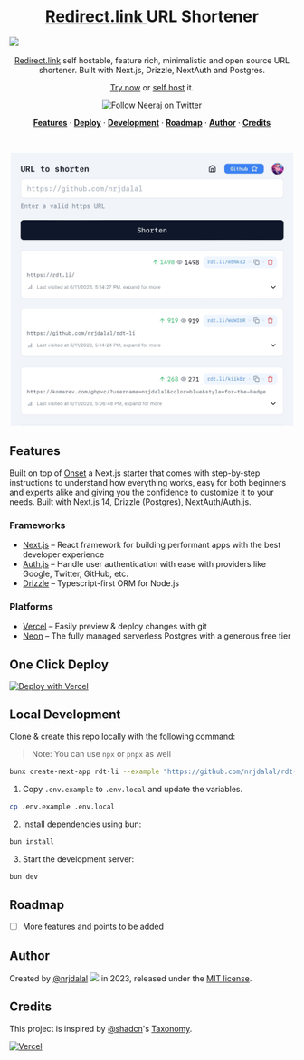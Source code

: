 <a href="https://nextjs.org">
  <h1 align="center">
   <a href="https://rdt.li/site" tardet="_blank">
    Redirect.link
   </a>
   URL Shortener
  </h1>
</a>

![](https://rdt.li/gh-repo-visits-rdt-li)

<p align="center">
  <a href="https://rdt.li/site" tardet="_blank">Redirect.link</a> self hostable, feature rich, minimalistic and open source URL shortener. Built with Next.js, Drizzle, NextAuth and Postgres.
</p>

<p align="center"><a href="https://rdt.li/site" tardet="_blank">Try now</a> or <a href="#one-click-deploy">self host</a> it.</p>

<p align="center">
  <a href="https://rdt.li/x-nrjdalal">
    <img src="https://img.shields.io/twitter/follow/nrjdalal_com?style=flat&label=nrjdalal_com&logo=twitter&color=0bf&logoColor=fff" alt="Follow Neeraj on Twitter" />
  </a>
</p>

<p align="center">
  <a href="#features"><strong>Features</strong></a> ·
  <a href="#one-click-deploy"><strong>Deploy</strong></a> ·
  <a href="#local-development"><strong>Development</strong></a> ·
  <a href="#roadmap"><strong>Roadmap</strong></a> ·
  <a href="#author"><strong>Author</strong></a> ·
  <a href="#credits"><strong>Credits</strong></a>
</p>

<br/>

<p align="center">
  <a href="https://rdt.li/site" target="_black">
    <img src="/public/demo.jpeg" alt="rdt.li dashboard example" width="500" />
  </a>
</p>

<!-- About: An open source Next.js bare starter with step-by-step instructions if required. Built with Next.js 14, Drizzle (Postgres), NextAuth/Auth.js. -->
<!-- Keywords: drizzle neondb nextauthjs nextjs postgres shadcn tailwindcss typescript vercel -->

## Features

Built on top of [Onset](https://onset.vercel.app) a Next.js starter that comes with step-by-step instructions to understand how everything works, easy for both beginners and experts alike and giving you the confidence to customize it to your needs. Built with Next.js 14, Drizzle (Postgres), NextAuth/Auth.js.

### Frameworks

- [Next.js](https://nextjs.org/) – React framework for building performant apps with the best developer experience
- [Auth.js](https://authjs.dev/) – Handle user authentication with ease with providers like Google, Twitter, GitHub, etc.
- [Drizzle](https://orm.drizzle.team/) – Typescript-first ORM for Node.js

### Platforms

- [Vercel](https://vercel.com/) – Easily preview & deploy changes with git
- [Neon](https://neon.tech/) – The fully managed serverless Postgres with a generous free tier

## One Click Deploy

[![Deploy with Vercel](https://vercel.com/button)](https://vercel.com/new/clone?repository-url=https%3A%2F%2Fgithub.com%2Fnrjdalal%2Frdt-li&env=NEXT_PUBLIC_APP_URL,POSTGRES_URL,NEXTAUTH_SECRET,GOOGLE_CLIENT_ID,GOOGLE_CLIENT_SECRET&project-name=rdt-li-by-nrjdalal&repository-name=rdt-li-by-nrjdalal)

## Local Development

Clone & create this repo locally with the following command:

> Note: You can use `npx` or `pnpx` as well

```sh
bunx create-next-app rdt-li --example "https://github.com/nrjdalal/rdt-li"
```

1. Copy `.env.example` to `.env.local` and update the variables.

```sh
cp .env.example .env.local
```

2. Install dependencies using bun:

```sh
bun install
```

3. Start the development server:

```sh
bun dev
```

## Roadmap

- [ ] More features and points to be added

## Author

Created by [@nrjdalal](https://twitter.com/x-nrjdalal) ![](https://rdt.li/gh-repo-visits-rdt-li) in 2023, released under the [MIT license](https://github.com/nrjdalal/onset/blob/main/LICENSE.md).

## Credits

This project is inspired by [@shadcn](https://twitter.com/shadcn)'s [Taxonomy](https://github.com/shadcn-ui/taxonomy).

[![Vercel](https://images.ctfassets.net/e5382hct74si/78Olo8EZRdUlcDUFQvnzG7/fa4cdb6dc04c40fceac194134788a0e2/1618983297-powered-by-vercel.svg)](https://vercel.com)
